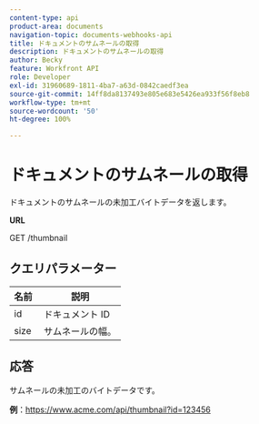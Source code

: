 ```yaml
---
content-type: api
product-area: documents
navigation-topic: documents-webhooks-api
title: ドキュメントのサムネールの取得
description: ドキュメントのサムネールの取得
author: Becky
feature: Workfront API
role: Developer
exl-id: 31960689-1811-4ba7-a63d-0842caedf3ea
source-git-commit: 14ff8da8137493e805e683e5426ea933f56f8eb8
workflow-type: tm+mt
source-wordcount: '50'
ht-degree: 100%

---
```



# ドキュメントのサムネールの取得

ドキュメントのサムネールの未加工バイトデータを返します。

**URL**

GET /thumbnail

## クエリパラメーター

| 名前  | 説明 |
|---|---|
| id  | ドキュメント ID |
| size  | サムネールの幅。 |


## 応答

サムネールの未加工のバイトデータです。

**例**：https://www.acme.com/api/thumbnail?id=123456
